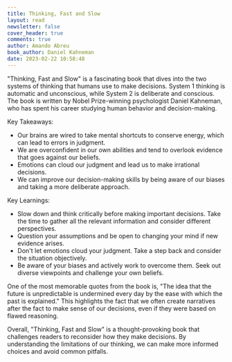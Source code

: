 ```yaml
---
title: Thinking, Fast and Slow
layout: read
newsletter: false
cover_header: true
comments: true
author: Amando Abreu
book_author: Daniel Kahneman
date: 2023-02-22 10:58:48
---
```

"Thinking, Fast and Slow" is a fascinating book that dives into the two systems of thinking that humans use to make decisions. System 1 thinking is automatic and unconscious, while System 2 is deliberate and conscious. The book is written by Nobel Prize-winning psychologist Daniel Kahneman, who has spent his career studying human behavior and decision-making.

Key Takeaways:

* Our brains are wired to take mental shortcuts to conserve energy, which can lead to errors in judgment.
* We are overconfident in our own abilities and tend to overlook evidence that goes against our beliefs.
* Emotions can cloud our judgment and lead us to make irrational decisions.
* We can improve our decision-making skills by being aware of our biases and taking a more deliberate approach.

Key Learnings:

* Slow down and think critically before making important decisions. Take the time to gather all the relevant information and consider different perspectives.
* Question your assumptions and be open to changing your mind if new evidence arises.
* Don't let emotions cloud your judgment. Take a step back and consider the situation objectively.
* Be aware of your biases and actively work to overcome them. Seek out diverse viewpoints and challenge your own beliefs.

One of the most memorable quotes from the book is, "The idea that the future is unpredictable is undermined every day by the ease with which the past is explained." This highlights the fact that we often create narratives after the fact to make sense of our decisions, even if they were based on flawed reasoning.

Overall, "Thinking, Fast and Slow" is a thought-provoking book that challenges readers to reconsider how they make decisions. By understanding the limitations of our thinking, we can make more informed choices and avoid common pitfalls.